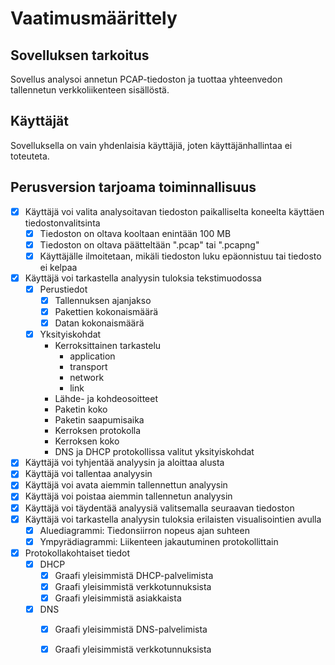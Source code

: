 # Vaatimusmäärittely
## Sovelluksen tarkoitus
Sovellus analysoi annetun PCAP-tiedoston ja tuottaa yhteenvedon tallennetun verkkoliikenteen sisällöstä.
## Käyttäjät
Sovelluksella on vain yhdenlaisia käyttäjiä, joten käyttäjänhallintaa ei toteuteta.
## Perusversion tarjoama toiminnallisuus
- [x] Käyttäjä voi valita analysoitavan tiedoston paikalliselta koneelta käyttäen tiedostonvalitsinta
    - [x] Tiedoston on oltava kooltaan enintään 100 MB
    - [x] Tiedoston on oltava päätteltään ".pcap" tai ".pcapng"
    - [x] Käyttäjälle ilmoitetaan, mikäli tiedoston luku epäonnistuu tai tiedosto ei kelpaa
- [x] Käyttäjä voi tarkastella analyysin tuloksia tekstimuodossa
    - [x] Perustiedot
        - [x] Tallennuksen ajanjakso
        - [x] Pakettien kokonaismäärä
        - [x] Datan kokonaismäärä
    - [x] Yksityiskohdat
        - Kerroksittainen tarkastelu
            - application
            - transport
            - network
            - link
        - Lähde- ja kohdeosoitteet
        - Paketin koko
        - Paketin saapumisaika
        - Kerroksen protokolla
        - Kerroksen koko
        - DNS ja DHCP protokollissa valitut yksityiskohdat

- [x] Käyttäjä voi tyhjentää analyysin ja aloittaa alusta
- [x] Käyttäjä voi tallentaa analyysin
- [x] Käyttäjä voi avata aiemmin tallennettun analyysin
- [x] Käyttäjä voi poistaa aiemmin tallennetun analyysin
- [x] Käyttäjä voi täydentää analyysiä valitsemalla seuraavan tiedoston
- [x] Käyttäjä voi tarkastella analyysin tuloksia erilaisten visualisointien avulla
    - [x] Aluediagrammi: Tiedonsiirron nopeus ajan suhteen
    - [x] Ympyrädiagrammi: Liikenteen jakautuminen protokollittain
- [x] Protokollakohtaiset tiedot
    - [x] DHCP
        - [x] Graafi yleisimmistä DHCP-palvelimista
        - [x] Graafi yleisimmistä verkkotunnuksista
        - [x] Graafi yleisimmistä asiakkaista
    - [x] DNS
        - [x] Graafi yleisimmistä DNS-palvelimista
        - [x] Graafi yleisimmistä verkkotunnuksista


